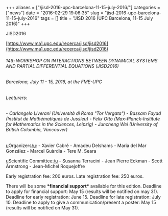 +++
aliases = ["/jisd-2016-upc-barcelona-11-15-july-2016/"]
categories = ["news"]
date = "2016-02-29 19:06:35"
slug = "jisd-2016-upc-barcelona-11-15-july-2016"
tags = []
title = "JISD 2016 (UPC Barcelona, 11-15 July 2016)"
+++



JISD2016

[https://www.ma1.upc.edu/recerca/jisd/jisd2016](https://www.ma1.upc.edu/recerca/jisd/jisd2016)

###### 14th WORKSHOP ON INTERACTIONS BETWEEN DYNAMICAL SYSTEMS AND PARTIAL DIFFERENTIAL EQUATIONS (JISD2016)

###### Barcelona, July 11 - 15, 2016, at the FME-UPC

###### Lecturers:

###### - *Carlangelo Liverani (Università di Roma "Tor Vergata")* - *Bassam Fayad (Institut de Mathématiques de Jussieu)* - *Felix Otto (Max-Planck-Institute for Mathematics in the Sciences, Leipzig)* - *Juncheng Wei (University of British Columbia, Vancouver)*

[u](u)Organizers[/u](/u): - Xavier Cabré - Amadeu Delshams - Maria del Mar
González - Marcel Guàrdia - Tere M. Seara

[u](u)Scientific Committee:[/u](/u) - Susanna Terracini - Jean Pierre Eckman -
Scott Armstrong - Jean-Michel Roquejoffre

Early registration fee: 200 euros. Late registration fee: 250 euros.

There will be some **\***financial support**\*** available for this
edition. Deadline to apply for financial support: May 15 (results will
be notified on may
31). Deadline for early registration: June 15. Deadline for late
registration: July 10.
Deadline to apply to give a communication/present a poster: May 15 (results will be
notified on May 31).
